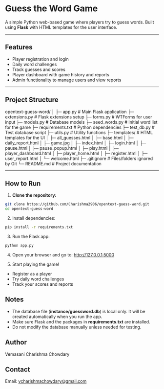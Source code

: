 # Guess the Word Game

A simple Python web-based game where players try to guess words. Built using **Flask** with HTML templates for the user interface.

---

## Features
- Player registration and login
- Daily word challenges
- Track guesses and scores
- Player dashboard with game history and reports
- Admin functionality to manage users and view reports

---

## Project Structure

opentext-guess-word/
│
├─ app.py # Main Flask application
├─ extensions.py # Flask extensions setup
├─ forms.py # WTForms for user input
├─ models.py # Database models
├─ seed_words.py # Initial word list for the game
├─ requirements.txt # Python dependencies
├─ test_db.py # Test database script
├─ utils.py # Utility functions
├─ templates/ # HTML templates for the UI
│ ├─ all_guesses.html
│ ├─ base.html
│ ├─ daily_report.html
│ ├─ game.jpg
│ ├─ index.html
│ ├─ login.html
│ ├─ pause.html
│ ├─ pause_popup.html
│ ├─ play.html
│ ├─ player_dashboard.html
│ ├─ player_home.html
│ ├─ register.html
│ ├─ user_report.html
│ └─ welcome.html
├─ .gitignore # Files/folders ignored by Git
└─ README.md # Project documentation

---

## How to Run

1. **Clone the repository:**
```bash
git clone https://github.com/Charishma2906/opentext-guess-word.git
cd opentext-guess-word
```

2. Install dependencies:
```bash
pip install -r requirements.txt
```

3. Run the Flask app:
```bash
python app.py
```

4. Open your browser and go to:
 http://127.0.0.1:5000

5. Start playing the game!
- Register as a player
- Try daily word challenges
- Track your scores and reports

## Notes
- The database file (__instance/guessword.db__) is local only. It will be created automatically when you run the app.
- Make sure Flask and the packages in __requirements.txt__ are installed.
- Do not modify the database manually unless needed for testing.

## Author
Vemasani Charishma Chowdary

## Contact
Email: vcharishmachowdary@gmail.com

